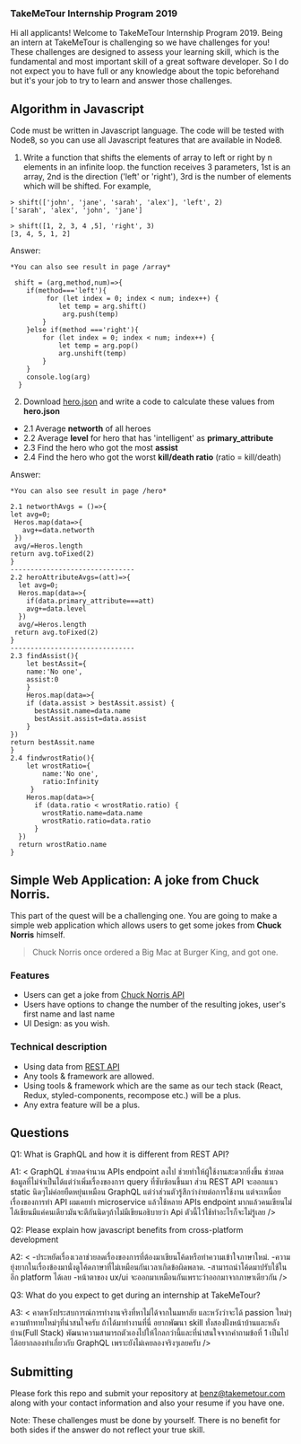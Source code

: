 ### TakeMeTour Internship Program 2019

Hi all applicants! Welcome to TakeMeTour Internship Program 2019. Being an intern at TakeMeTour is challenging so we have challenges for you! These challenges are designed to assess your learning skill, which is the fundamental and most important skill of a great software developer. So I do not expect you to have full or any knowledge about the topic beforehand but it's your job to try to learn and answer those challenges.

## Algorithm in Javascript
Code must be written in Javascript language. The code will be tested with Node8, so you can use all Javascript features that are available in Node8.

1. Write a function that shifts the elements of array to left or right by n elements in an infinite loop. the function receives 3 parameters, 1st is an array, 2nd is the direction ('left' or 'right'), 3rd is the number of elements which will be shifted. For example,
```
> shift(['john', 'jane', 'sarah', 'alex'], 'left', 2)
['sarah', 'alex', 'john', 'jane']

> shift([1, 2, 3, 4 ,5], 'right', 3)
[3, 4, 5, 1, 2]
```
Answer:
```
*You can also see result in page /array*

 shift = (arg,method,num)=>{
    if(method==='left'){
         for (let index = 0; index < num; index++) {
            let temp = arg.shift()
             arg.push(temp)
        }
    }else if(method ==='right'){
        for (let index = 0; index < num; index++) {
            let temp = arg.pop()
            arg.unshift(temp)
        }
    }
    console.log(arg)
  }

```
2. Download [hero.json](https://github.com/takemetour/job-quest-intern-2019/blob/master/hero.json) and write a code to calculate these values from **hero.json**
- 2.1 Average **networth** of all heroes
- 2.2 Average **level** for hero that has 'intelligent' as **primary_attribute**
- 2.3 Find the hero who got the most **assist**
- 2.4 Find the hero who got the worst **kill/death ratio** (ratio = kill/death)

Answer:
```
*You can also see result in page /hero*

2.1 networthAvgs = ()=>{
let avg=0;
 Heros.map(data=>{
   avg+=data.networth
 })
 avg/=Heros.length
return avg.toFixed(2)
}
-------------------------------
2.2 heroAttributeAvgs=(att)=>{
  let avg=0;
  Heros.map(data=>{
    if(data.primary_attribute===att)
    avg+=data.level
  })
  avg/=Heros.length
 return avg.toFixed(2)
}
-------------------------------
2.3 findAssist(){
    let bestAssit={
    name:'No one',
    assist:0
    }
    Heros.map(data=>{
    if (data.assist > bestAssit.assist) {
      bestAssit.name=data.name
      bestAssit.assist=data.assist
    }
})
return bestAssit.name
}
2.4 findwrostRatio(){
    let wrostRatio={
        name:'No one',
        ratio:Infinity
     }
    Heros.map(data=>{
      if (data.ratio < wrostRatio.ratio) {
        wrostRatio.name=data.name
        wrostRatio.ratio=data.ratio
      }
  })
  return wrostRatio.name
}
```

## Simple Web Application: A joke from Chuck Norris.

This part of the quest will be a challenging one. You are going to make a simple web application which allows users to get some jokes from **Chuck Norris** himself.

> Chuck Norris once ordered a Big Mac at Burger King, and got one.

### Features
- Users can get a joke from [Chuck Norris API](http://www.icndb.com/api/)
- Users have options to change the number of the resulting jokes, user's first name and last name
- UI Design: as you wish.

### Technical description
- Using data from [REST API](http://www.icndb.com/api/)
- Any tools & framework are allowed.
- Using tools & framework which are the same as our tech stack (React, Redux, styled-components, recompose etc.) will be a plus.
- Any extra feature will be a plus.

## Questions
Q1: What is GraphQL and how it is different from REST API?

A1: <
GraphQL ช่วยลดจำนวน APIs endpoint ลงไป ช่วยทำให้ผู้ใช้งานสะดวกยิ่งขึ้น ช่วยลดข้อมูลที่ไม่จำเป็นได้แต่ว่าเพิ่มเรื่องของการ query ที่ซับซ้อนขึ้นมา
ส่วน
REST API จะออกแนว static นิดๆไม่ค่อยยืดหยุ่นเหมือน GraphQL แต่ว่าส่วนตัวรู้สึกว่าง่ายต่อการใช้งาน แต่จะเหนื่อยเรื่องของการทำ API ผมเคยทำ microservice แล้วใช้หลาย APIs endpoint มากแล้วคนเขียนไม่ได้เขียนมีแค่คนเดียวมันจะตีกันนิดๆถ้าไม่มีเขียนอธิบายว่า Api ตัวนี้ไว้ใช้ทำอะไรก็จะไม่รู้เลย
/>


Q2: Please explain how javascript benefits from cross-platform development

A2: 
<
-ประหยัดเรื่องเวลาช่วยลดเรื่องของการที่ต้องมาเขียนโค้ดหรือทำความเข้าใจภาษาใหม่. -ความยุ่งยากในเรื่องข้องมานั่งดูโค้ดภาษาที่ไม่เหมือนกันเวลาเกิดข้อผิดพลาด.         -สามารถนำโค้ดมาปรับใช้ในอีก platform ได้เลย
-หน้าตาของ ux/ui จะออกมาเหมือนกันเพราะว่าออกมาจากภาษาเดียวกัน 
/>

Q3: What do you expect to get during an internship at TakeMeTour?

A3: 
<
คาดหวังประสบการณ์การทำงานจริงที่หาไม่ได้จากในมหาลัย และหวังว่าจะได้ passion ใหม่ๆ ความท้าทายใหม่ๆที่น่าสนใจครับ
ถ้าได้มาทำงานที่นี่ อยากพัฒนา skill ทั่งสองฝั่งหน้าบ้านและหลังบ้าน(Full Stack) พัฒนาความสามารถตัวเองไปให้ไกลกว่านี้และที่น่าสนใจจากคำถามข้อที่ 1 เป็นไปได้อยากลองทำเกี่ยวกับ GraphQL เพราะยังไม่เคยลองจริงๆเลยครับ
/>

## Submitting

Please fork this repo and submit your repository at benz@takemetour.com along with your contact information and also your resume if you have one.

Note: These challenges must be done by yourself. There is no benefit for both sides if the answer do not reflect your true skill.

